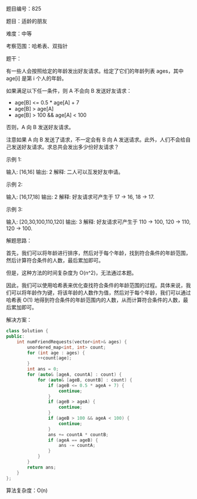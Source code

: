 题目编号：825

题目：适龄的朋友

难度：中等

考察范围：哈希表、双指针

题干：

有一些人会按照给定的年龄发出好友请求。给定了它们的年龄列表 ages，其中 age[i] 是第 i 个人的年龄。

如果满足以下任一条件，则 A 不会向 B 发送好友请求：

- age[B] <= 0.5 * age[A] + 7
- age[B] > age[A]
- age[B] > 100 && age[A] < 100

否则，A 向 B 发送好友请求。

注意如果 A 向 B 发送了请求，不一定会有 B 向 A 发送请求。此外，人们不会给自己发送好友请求。求总共会发出多少份好友请求？

示例 1:

输入: [16,16]
输出: 2
解释: 二人可以互发好友申请。

示例 2:

输入: [16,17,18]
输出: 2
解释: 好友请求可产生于 17 -> 16, 18 -> 17.

示例 3:

输入: [20,30,100,110,120]
输出: 3
解释: 好友请求可产生于 110 -> 100, 120 -> 110, 120 -> 100.

解题思路：

首先，我们可以将年龄进行排序，然后对于每个年龄，找到符合条件的年龄范围，然后计算符合条件的人数，最后累加即可。

但是，这种方法的时间复杂度为 O(n^2)，无法通过本题。

因此，我们可以使用哈希表来优化查找符合条件的年龄范围的过程。具体来说，我们可以将年龄作为键，将该年龄的人数作为值，然后对于每个年龄，我们可以通过哈希表 O(1) 地得到符合条件的年龄范围内的人数，从而计算符合条件的人数，最后累加即可。

解决方案：

```cpp
class Solution {
public:
    int numFriendRequests(vector<int>& ages) {
        unordered_map<int, int> count;
        for (int age : ages) {
            ++count[age];
        }
        int ans = 0;
        for (auto& [ageA, countA] : count) {
            for (auto& [ageB, countB] : count) {
                if (ageB <= 0.5 * ageA + 7) {
                    continue;
                }
                if (ageB > ageA) {
                    continue;
                }
                if (ageB > 100 && ageA < 100) {
                    continue;
                }
                ans += countA * countB;
                if (ageA == ageB) {
                    ans -= countA;
                }
            }
        }
        return ans;
    }
};
```

算法复杂度：O(n)